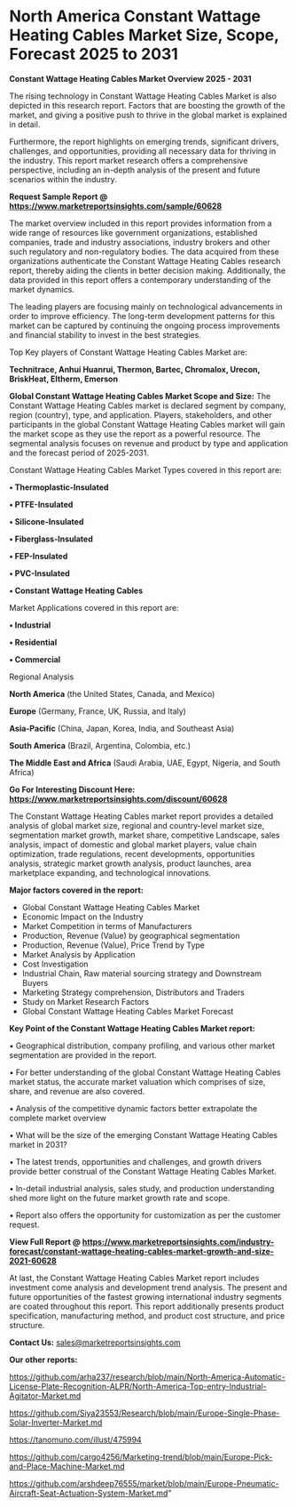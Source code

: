 # North America Constant Wattage Heating Cables Market Size, Scope, Forecast 2025 to 2031

<Strong> Constant Wattage Heating Cables Market Overview 2025 - 2031</strong>

The rising technology in Constant Wattage Heating Cables Market is also depicted in this research report. Factors that are boosting the growth of the market, and giving a positive push to thrive in the global market is explained in detail.

Furthermore, the report highlights on emerging trends, significant drivers, challenges, and opportunities, providing all necessary data for thriving in the industry. This report market research offers a comprehensive perspective, including an in-depth analysis of the present and future scenarios within the industry.

<strong>Request Sample Report @ <a href=https://www.marketreportsinsights.com/sample/60628>https://www.marketreportsinsights.com/sample/60628</a></strong>

The market overview included in this report provides information from a wide range of resources like government organizations, established companies, trade and industry associations, industry brokers and other such regulatory and non-regulatory bodies. The data acquired from these organizations authenticate the Constant Wattage Heating Cables research report, thereby aiding the clients in better decision making. Additionally, the data provided in this report offers a contemporary understanding of the market dynamics.

The leading players are focusing mainly on technological advancements in order to improve efficiency. The long-term development patterns for this market can be captured by continuing the ongoing process improvements and financial stability to invest in the best strategies.

Top Key players of Constant Wattage Heating Cables Market are:

<strong>Technitrace, Anhui Huanrui, Thermon, Bartec, Chromalox, Urecon, BriskHeat, Eltherm, Emerson</strong>

<strong><b>Global Constant Wattage Heating Cables Market Scope and Size:</b></strong>
The Constant Wattage Heating Cables market is declared segment by company, region (country), type, and application. Players, stakeholders, and other participants in the global Constant Wattage Heating Cables market will gain the market scope as they use the report as a powerful resource. The segmental analysis focuses on revenue and product by type and application and the forecast period of 2025-2031.

Constant Wattage Heating Cables Market Types covered in this report are:

<strong>• Thermoplastic-Insulated

• PTFE-Insulated

• Silicone-Insulated

• Fiberglass-Insulated

• FEP-Insulated

• PVC-Insulated

• Constant Wattage Heating Cables</strong>

Market Applications covered in this report are:

<strong>• Industrial

• Residential

• Commercial</strong> 

Regional Analysis

<strong>North America</strong> (the United States, Canada, and Mexico)

<strong>Europe</strong> (Germany, France, UK, Russia, and Italy)

<strong>Asia-Pacific</strong> (China, Japan, Korea, India, and Southeast Asia)

<strong>South America</strong> (Brazil, Argentina, Colombia, etc.)

<strong>The Middle East and Africa</strong> (Saudi Arabia, UAE, Egypt, Nigeria, and South Africa)

<strong>Go For Interesting Discount Here: <a href=https://www.marketreportsinsights.com/discount/60628>https://www.marketreportsinsights.com/discount/60628</a></strong>

The Constant Wattage Heating Cables market report provides a detailed analysis of global market size, regional and country-level market size, segmentation market growth, market share, competitive Landscape, sales analysis, impact of domestic and global market players, value chain optimization, trade regulations, recent developments, opportunities analysis, strategic market growth analysis, product launches, area marketplace expanding, and technological innovations.

<strong><b>Major factors covered in the report:</b></strong>
<ul>
  <li>Global Constant Wattage Heating Cables Market </li>
  <li>Economic Impact on the Industry</li>
  <li>Market Competition in terms of Manufacturers</li>
  <li>Production, Revenue (Value) by geographical segmentation</li>
  <li>Production, Revenue (Value), Price Trend by Type</li>
  <li>Market Analysis by Application</li>
  <li>Cost Investigation</li>
  <li>Industrial Chain, Raw material sourcing strategy and Downstream Buyers</li>
  <li>Marketing Strategy comprehension, Distributors and Traders</li>
  <li>Study on Market Research Factors</li>
  <li>Global Constant Wattage Heating Cables Market Forecast</li>
</ul>

<strong><b>Key Point of the Constant Wattage Heating Cables Market report:</b></strong>

• Geographical distribution, company profiling, and various other market segmentation are provided in the report.

• For better understanding of the global Constant Wattage Heating Cables market status, the accurate market valuation which comprises of size, share, and revenue are also covered.

• Analysis of the competitive dynamic factors better extrapolate the complete market overview

• What will be the size of the emerging Constant Wattage Heating Cables market in 2031?

• The latest trends, opportunities and challenges, and growth drivers provide better construal of the Constant Wattage Heating Cables Market.

• In-detail industrial analysis, sales study, and production understanding shed more light on the future market growth rate and scope.

• Report also offers the opportunity for customization as per the customer request.

<strong><b>View Full Report @ <a href=https://www.marketreportsinsights.com/industry-forecast/constant-wattage-heating-cables-market-growth-and-size-2021-60628>https://www.marketreportsinsights.com/industry-forecast/constant-wattage-heating-cables-market-growth-and-size-2021-60628</a></b></strong>


At last, the Constant Wattage Heating Cables Market report includes investment come analysis and development trend analysis. The present and future opportunities of the fastest growing international industry segments are coated throughout this report. This report additionally presents product specification, manufacturing method, and product cost structure, and price structure.

<strong>Contact Us:</strong>
sales@marketreportsinsights.com

<strong>Our other reports:</strong>

<a href=https://github.com/arha237/research/blob/main/North-America-Automatic-License-Plate-Recognition-ALPR/North-America-Top-entry-Industrial-Agitator-Market.md>https://github.com/arha237/research/blob/main/North-America-Automatic-License-Plate-Recognition-ALPR/North-America-Top-entry-Industrial-Agitator-Market.md</a>

<a href=https://github.com/Siya23553/Research/blob/main/Europe-Single-Phase-Solar-Inverter-Market.md>https://github.com/Siya23553/Research/blob/main/Europe-Single-Phase-Solar-Inverter-Market.md</a>

<a href=https://tanomuno.com/illust/475994>https://tanomuno.com/illust/475994</a>

<a href=https://github.com/cargo4256/Marketing-trend/blob/main/Europe-Pick-and-Place-Machine-Market.md>https://github.com/cargo4256/Marketing-trend/blob/main/Europe-Pick-and-Place-Machine-Market.md</a>

<a href=https://github.com/arshdeep76555/market/blob/main/Europe-Pneumatic-Aircraft-Seat-Actuation-System-Market.md>https://github.com/arshdeep76555/market/blob/main/Europe-Pneumatic-Aircraft-Seat-Actuation-System-Market.md</a>"
